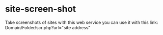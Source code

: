 # site-screen-shot
Take screenshots of sites with this web service                       you can use it with this link:  Domain/Folder/scr.php?url="site address"
